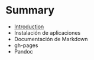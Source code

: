 # Summary

* [Introduction](README.md)
* Instalación de aplicaciones
* Documentación de Markdown
* gh-pages
* Pandoc

